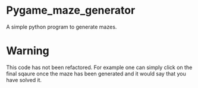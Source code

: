 # Pygame_maze_generator
A simple python program to generate mazes.
# Warning
This code has not been refactored. For example one can simply click on the final sqaure once the maze has been generated and it would say that you have solved it.
